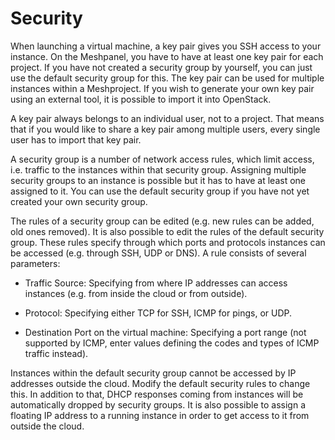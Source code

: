 # Security

When launching a virtual machine, a key pair gives you SSH access to your instance. On the Meshpanel, you have to have at least one key pair for each project. If you have not created a security group by yourself, you can just use the default security group for this. The key pair can be used for multiple instances within a Meshproject. If you wish to generate your own key pair using an external tool, it is possible to import it into OpenStack.

A key pair always belongs to an individual user, not to a project. That means that if you would like to share a key pair among multiple users, every single user has to import that key pair.

A security group is a number of network access rules, which limit access, i.e. traffic to the instances within that security group. Assigning multiple security groups to an instance is possible but it has to have at least one assigned to it. You can use the default security group if you have not yet created your own security group.

The rules of a security group can be edited \(e.g. new rules can be added, old ones removed\). It is also possible to edit the rules of the default security group. These rules specify  through which ports and protocols instances can be accessed \(e.g. through SSH, UDP or DNS\). A rule consists of several parameters:

* Traffic Source: Specifying from where IP addresses can access instances \(e.g. from inside the cloud or from outside\).

* Protocol: Specifying either TCP for SSH, ICMP for pings, or UDP.

* Destination Port on the virtual machine: Specifying a port range \(not supported by ICMP, enter values defining the codes and types of ICMP traffic instead\).

Instances within the default security group cannot be accessed by IP addresses outside the cloud. Modify the default security rules to change this. In addition to that, DHCP responses coming from instances will be automatically dropped by security groups. It is also possible to assign a floating IP address to a running instance in order to get access to it from outside the cloud.

